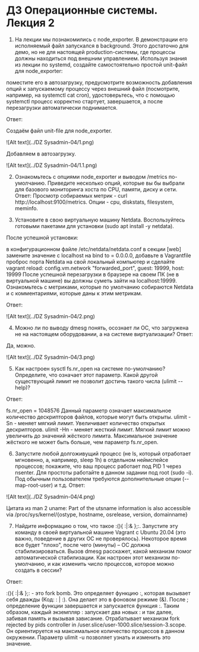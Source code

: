 # ДЗ Операционные системы. Лекция 2

1. На лекции мы познакомились с node_exporter. В демонстрации его исполняемый файл запускался в background. Этого достаточно для демо, но не для настоящей production-системы, где процессы должны находиться под внешним управлением. Используя знания из лекции по systemd, создайте самостоятельно простой unit-файл для node_exporter:

поместите его в автозагрузку,
предусмотрите возможность добавления опций к запускаемому процессу через внешний файл (посмотрите, например, на systemctl cat cron),
удостоверьтесь, что с помощью systemctl процесс корректно стартует, завершается, а после перезагрузки автоматически поднимается.

Ответ:

Создаём файл unit-file для node_exporter.

![Alt text](../DZ Sysadmin-04/1.png)

Добавляем в автозагрузку.

![Alt text](../DZ Sysadmin-04/1.1.png)

2. Ознакомьтесь с опциями node_exporter и выводом /metrics по-умолчанию. Приведите несколько опций, которые вы бы выбрали для базового мониторинга хоста по CPU, памяти, диску и сети.
   Ответ:
   Просмотр собираемых метрик - curl http://localhost:9100/metrics. Опции - cpu, diskstats, filesystem, meminfo.

3. Установите в свою виртуальную машину Netdata. Воспользуйтесь готовыми пакетами для установки (sudo apt install -y netdata).

После успешной установки:

в конфигурационном файле /etc/netdata/netdata.conf в секции [web] замените значение с localhost на bind to = 0.0.0.0,
добавьте в Vagrantfile проброс порта Netdata на свой локальный компьютер и сделайте vagrant reload:
config.vm.network "forwarded_port", guest: 19999, host: 19999
После успешной перезагрузки в браузере на своем ПК (не в виртуальной машине) вы должны суметь зайти на localhost:19999. Ознакомьтесь с метриками, которые по умолчанию собираются Netdata и с комментариями, которые даны к этим метрикам.

Ответ:

![Alt text](../DZ Sysadmin-04/2.png)

4. Можно ли по выводу dmesg понять, осознает ли ОС, что загружена не на настоящем оборудовании, а на системе виртуализации?
   Ответ:

Да, можно.

![Alt text](../DZ Sysadmin-04/3.png)

5. Как настроен sysctl fs.nr_open на системе по-умолчанию? Определите, что означает этот параметр. Какой другой существующий лимит не позволит достичь такого числа (ulimit --help)?

Ответ:

fs.nr_open = 1048576
Данный параметр означает максимальное количество дескрипторов файлов, которые могут быть открыты.
ulimit -Sn - меняет мягкий лимит. Увеличивает количество открытых дескрипторов.
ulimit -Hn - меняет жесткий лимит. Мягкий лимит можно увеличить до значений жёсткого лимита. Максимальное значение жёсткого не может быть больше, чем параметр fs.nr_open.

6. Запустите любой долгоживущий процесс (не ls, который отработает мгновенно, а, например, sleep 1h) в отдельном неймспейсе процессов; покажите, что ваш процесс работает под PID 1 через nsenter. Для простоты работайте в данном задании под root (sudo -i). Под обычным пользователем требуются дополнительные опции (--map-root-user) и т.д.
Ответ:

![Alt text](../DZ Sysadmin-04/4.png)

Цитата из man 2 uname: Part of the utsname information is also accessible via /proc/sys/kernel/{ostype, hostname, osrelease, version,
domainname}

7. Найдите информацию о том, что такое :(){ :|:& };:. Запустите эту команду в своей виртуальной машине Vagrant с Ubuntu 20.04 (это важно, поведение в других ОС не проверялось). Некоторое время все будет "плохо", после чего (минуты) – ОС должна стабилизироваться. Вызов dmesg расскажет, какой механизм помог автоматической стабилизации.
Как настроен этот механизм по-умолчанию, и как изменить число процессов, которое можно создать в сессии?

Ответ:

:(){ :|:& };: - это fork bomb. Это определяет функцию :, которая вызывает себя дважды (Код: : | :). Она делает это в фоновом режиме (&). После ; определение функции завершается и запускается функция :. Таким образом, каждый экземпляр : запускает два новых : и так далее, забивая память и вызывая зависание.
Отрабатывает механизм fork rejected by pids controller in /user.slice/user-1000.slice/session-3.scope. Он ориентируется на максимальное количество процессов в данном окружении. Параметр ulimit -u позволяет узнать и изменить это значение.
